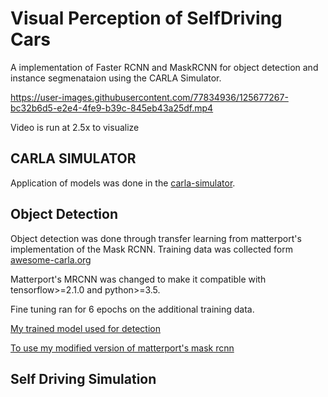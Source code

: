 # Visual Perception of SelfDriving Cars

A implementation of Faster RCNN and MaskRCNN for object detection and instance segmenataion using the CARLA Simulator.



https://user-images.githubusercontent.com/77834936/125677267-bc32b6d5-e2e4-4fe9-b39c-845eb43a25df.mp4

Video is run at 2.5x to visualize

## CARLA SIMULATOR

Application of models was done in the [carla-simulator](https://github.com/carla-simulator/carla). 

## Object Detection

Object detection was done through transfer learning from matterport's implementation of the Mask RCNN. 
Training data was collected form [awesome-carla.org](https://github.com/Amin-Tgz/awesome-CARLA)

Matterport's MRCNN was changed to make it compatible with tensorflow>=2.1.0 and python>=3.5.

Fine tuning ran for 6 epochs on the additional training data. 

[My trained model used for detection](https://drive.google.com/file/d/10Xk5-3wapfE6O2YaKTz3psicrTQau4e2/view?usp=sharing)

[To use my modified version of matterport's mask rcnn](/Object_Detection/mrcnn)

## Self Driving Simulation


